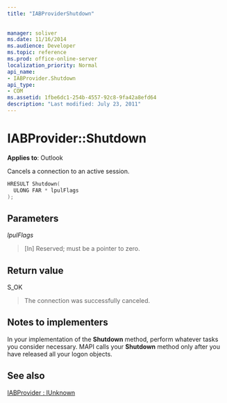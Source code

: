 ```yaml
---
title: "IABProviderShutdown"
 
 
manager: soliver
ms.date: 11/16/2014
ms.audience: Developer
ms.topic: reference
ms.prod: office-online-server
localization_priority: Normal
api_name:
- IABProvider.Shutdown
api_type:
- COM
ms.assetid: 1fbe6dc1-254b-4557-92c8-9fa42a8efd64
description: "Last modified: July 23, 2011"
---
```


# IABProvider::Shutdown

  
  
**Applies to**: Outlook 
  
Cancels a connection to an active session.
  
```cpp
HRESULT Shutdown(
  ULONG FAR * lpulFlags
);
```

## Parameters

 _lpulFlags_
  
> [In] Reserved; must be a pointer to zero.
    
## Return value

S_OK 
  
> The connection was successfully canceled.
    
## Notes to implementers

In your implementation of the **Shutdown** method, perform whatever tasks you consider necessary. MAPI calls your **Shutdown** method only after you have released all your logon objects. 
  
## See also



[IABProvider : IUnknown](iabprovideriunknown.md)

